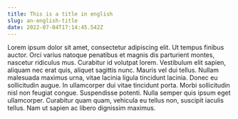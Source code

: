 ```yaml
---
title: This is a title in english
slug: an-english-title
date: 2022-07-04T17:14:45.542Z
---
```

Lorem ipsum dolor sit amet, consectetur adipiscing elit. Ut tempus finibus auctor. Orci varius natoque penatibus et magnis dis parturient montes, nascetur ridiculus mus. Curabitur id volutpat lorem. Vestibulum elit sapien, aliquam nec erat quis, aliquet sagittis nunc. Mauris vel dui tellus. Nullam malesuada maximus urna, vitae lacinia ligula tincidunt lacinia. Donec eu sollicitudin augue. In ullamcorper dui vitae tincidunt porta. Morbi sollicitudin nisl non feugiat congue. Suspendisse potenti. Nulla semper quis ipsum eget ullamcorper. Curabitur quam quam, vehicula eu tellus non, suscipit iaculis tellus. Nam ut sapien ac libero dignissim maximus.
